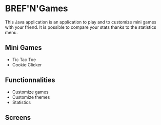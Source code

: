 # BREF'N'Games
This Java application is an application to play and to customize mini games with your friend. It is possible to compare your stats thanks to the statistics menu. 

## Mini Games
- Tic Tac Toe
- Cookie Clicker

## Functionnalities
- Customize games
- Customize themes
- Statistics

## Screens
